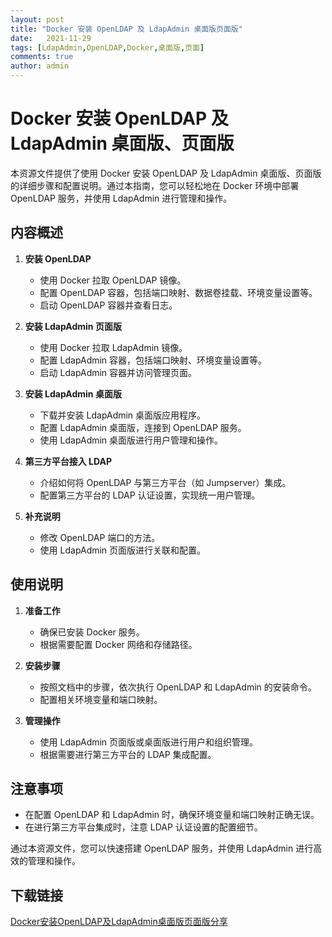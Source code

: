 ```yaml
---
layout: post
title: "Docker 安装 OpenLDAP 及 LdapAdmin 桌面版页面版"
date:   2021-11-29
tags: [LdapAdmin,OpenLDAP,Docker,桌面版,页面]
comments: true
author: admin
---
```

# Docker 安装 OpenLDAP 及 LdapAdmin 桌面版、页面版

本资源文件提供了使用 Docker 安装 OpenLDAP 及 LdapAdmin 桌面版、页面版的详细步骤和配置说明。通过本指南，您可以轻松地在 Docker 环境中部署 OpenLDAP 服务，并使用 LdapAdmin 进行管理和操作。

## 内容概述

1. **安装 OpenLDAP**
   - 使用 Docker 拉取 OpenLDAP 镜像。
   - 配置 OpenLDAP 容器，包括端口映射、数据卷挂载、环境变量设置等。
   - 启动 OpenLDAP 容器并查看日志。

2. **安装 LdapAdmin 页面版**
   - 使用 Docker 拉取 LdapAdmin 镜像。
   - 配置 LdapAdmin 容器，包括端口映射、环境变量设置等。
   - 启动 LdapAdmin 容器并访问管理页面。

3. **安装 LdapAdmin 桌面版**
   - 下载并安装 LdapAdmin 桌面版应用程序。
   - 配置 LdapAdmin 桌面版，连接到 OpenLDAP 服务。
   - 使用 LdapAdmin 桌面版进行用户管理和操作。

4. **第三方平台接入 LDAP**
   - 介绍如何将 OpenLDAP 与第三方平台（如 Jumpserver）集成。
   - 配置第三方平台的 LDAP 认证设置，实现统一用户管理。

5. **补充说明**
   - 修改 OpenLDAP 端口的方法。
   - 使用 LdapAdmin 页面版进行关联和配置。

## 使用说明

1. **准备工作**
   - 确保已安装 Docker 服务。
   - 根据需要配置 Docker 网络和存储路径。

2. **安装步骤**
   - 按照文档中的步骤，依次执行 OpenLDAP 和 LdapAdmin 的安装命令。
   - 配置相关环境变量和端口映射。

3. **管理操作**
   - 使用 LdapAdmin 页面版或桌面版进行用户和组织管理。
   - 根据需要进行第三方平台的 LDAP 集成配置。

## 注意事项

- 在配置 OpenLDAP 和 LdapAdmin 时，确保环境变量和端口映射正确无误。
- 在进行第三方平台集成时，注意 LDAP 认证设置的配置细节。

通过本资源文件，您可以快速搭建 OpenLDAP 服务，并使用 LdapAdmin 进行高效的管理和操作。

## 下载链接

[Docker安装OpenLDAP及LdapAdmin桌面版页面版分享](https://pan.quark.cn/s/550ba885bff2)